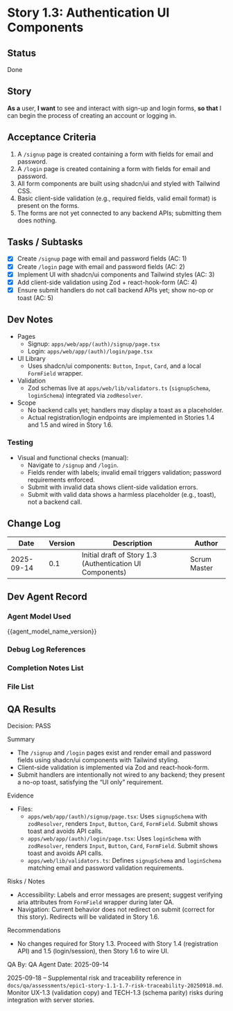 # Story 1.3: Authentication UI Components

## Status
Done

## Story
**As a** user,
**I want** to see and interact with sign-up and login forms,
**so that** I can begin the process of creating an account or logging in.

## Acceptance Criteria
1. A `/signup` page is created containing a form with fields for email and password.
2. A `/login` page is created containing a form with fields for email and password.
3. All form components are built using shadcn/ui and styled with Tailwind CSS.
4. Basic client-side validation (e.g., required fields, valid email format) is present on the forms.
5. The forms are not yet connected to any backend APIs; submitting them does nothing.

## Tasks / Subtasks
- [x] Create `/signup` page with email and password fields (AC: 1)
- [x] Create `/login` page with email and password fields (AC: 2)
- [x] Implement UI with shadcn/ui components and Tailwind styles (AC: 3)
- [x] Add client-side validation using Zod + react-hook-form (AC: 4)
- [x] Ensure submit handlers do not call backend APIs yet; show no-op or toast (AC: 5)

## Dev Notes
- Pages
  - Signup: `apps/web/app/(auth)/signup/page.tsx`
  - Login: `apps/web/app/(auth)/login/page.tsx`
- UI Library
  - Uses shadcn/ui components: `Button`, `Input`, `Card`, and a local `FormField` wrapper.
- Validation
  - Zod schemas live at `apps/web/lib/validators.ts` (`signupSchema`, `loginSchema`) integrated via `zodResolver`.
- Scope
  - No backend calls yet; handlers may display a toast as a placeholder.
  - Actual registration/login endpoints are implemented in Stories 1.4 and 1.5 and wired in Story 1.6.

### Testing
- Visual and functional checks (manual):
  - Navigate to `/signup` and `/login`.
  - Fields render with labels; invalid email triggers validation; password requirements enforced.
  - Submit with invalid data shows client-side validation errors.
  - Submit with valid data shows a harmless placeholder (e.g., toast), not a backend call.

## Change Log
| Date | Version | Description | Author |
|---|---|---|---|
| 2025-09-14 | 0.1 | Initial draft of Story 1.3 (Authentication UI Components) | Scrum Master |

## Dev Agent Record
### Agent Model Used
{{agent_model_name_version}}

### Debug Log References

### Completion Notes List

### File List

## QA Results

Decision: PASS

Summary
- The `/signup` and `/login` pages exist and render email and password fields using shadcn/ui components with Tailwind styling.
- Client-side validation is implemented via Zod and react-hook-form.
- Submit handlers are intentionally not wired to any backend; they present a no-op toast, satisfying the “UI only” requirement.

Evidence
- Files:
  - `apps/web/app/(auth)/signup/page.tsx`: Uses `signupSchema` with `zodResolver`, renders `Input`, `Button`, `Card`, `FormField`. Submit shows toast and avoids API calls.
  - `apps/web/app/(auth)/login/page.tsx`: Uses `loginSchema` with `zodResolver`, renders `Input`, `Button`, `Card`, `FormField`. Submit shows toast and avoids API calls.
  - `apps/web/lib/validators.ts`: Defines `signupSchema` and `loginSchema` matching email and password validation requirements.

Risks / Notes
- Accessibility: Labels and error messages are present; suggest verifying aria attributes from `FormField` wrapper during later QA.
- Navigation: Current behavior does not redirect on submit (correct for this story). Redirects will be validated in Story 1.6.

Recommendations
- No changes required for Story 1.3. Proceed with Story 1.4 (registration API) and 1.5 (login/session), then Story 1.6 to wire UI.

QA By: QA Agent
Date: 2025-09-14

2025-09-18 – Supplemental risk and traceability reference in `docs/qa/assessments/epic1-story-1.1-1.7-risk-traceability-20250918.md`. Monitor UX-1.3 (validation copy) and TECH-1.3 (schema parity) risks during integration with server stories.
